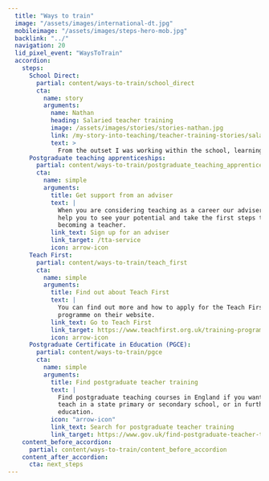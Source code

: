 ```yaml
---
  title: "Ways to train"
  image: "/assets/images/international-dt.jpg"
  mobileimage: "/assets/images/steps-hero-mob.jpg"
  backlink: "../"
  navigation: 20
  lid_pixel_event: "WaysToTrain"
  accordion:
    steps:
      School Direct:
        partial: content/ways-to-train/school_direct
        cta:
          name: story
          arguments:
            name: Nathan
            heading: Salaried teacher training
            image: /assets/images/stories/stories-nathan.jpg
            link: /my-story-into-teaching/teacher-training-stories/salaried-teacher-training-classroom-learning
            text: >
              From the outset I was working within the school, learning and training in the classroom whilst being supported by qualified teachers and mentors.
      Postgraduate teaching apprenticeships:
        partial: content/ways-to-train/postgraduate_teaching_apprenticeships
        cta:
          name: simple
          arguments:
            title: Get support from an adviser
            text: |
              When you are considering teaching as a career our adviser can
              help you to see your potential and take the first steps to
              becoming a teacher.
            link_text: Sign up for an adviser
            link_target: /tta-service
            icon: arrow-icon
      Teach First:
        partial: content/ways-to-train/teach_first
        cta:
          name: simple
          arguments:
            title: Find out about Teach First
            text: |
              You can find out more and how to apply for the Teach First
              programme on their website.
            link_text: Go to Teach First
            link_target: https://www.teachfirst.org.uk/training-programme
            icon: arrow-icon
      Postgraduate Certificate in Education (PGCE):
        partial: content/ways-to-train/pgce
        cta:
          name: simple
          arguments:
            title: Find postgraduate teacher training
            text: |
              Find postgraduate teaching courses in England if you want to
              teach in a state primary or secondary school, or in further
              education.
            icon: "arrow-icon"
            link_text: Search for postgraduate teacher training
            link_target: https://www.gov.uk/find-postgraduate-teacher-training-courses
    content_before_accordion:
      partial: content/ways-to-train/content_before_accordion
    content_after_accordion:
      cta: next_steps
---
```


